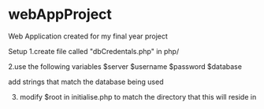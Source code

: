 # webAppProject
Web Application created for my final year project

Setup
1.create file called "dbCredentals.php" in php/

2.use the following variables
$server
$username
$password
$database

add strings that match the database being used

3. modify $root in initialise.php to match the directory that this will reside in
